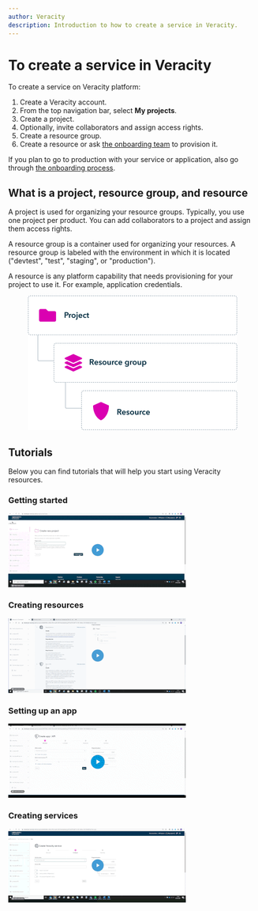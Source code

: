 ```yaml
---
author: Veracity
description: Introduction to how to create a service in Veracity.
---
```


# To create a service in Veracity

To create a service on Veracity platform:
1. Create a Veracity account.
2. From the top navigation bar, select **My projects**. 
3. Create a project.
4. Optionally, invite collaborators and assign access rights.
5. Create a resource group.
6. Create a resource or ask [the onboarding team](mailto:onboarding@veracity.com) to provision it.

If you plan to go to production with your service or application, also go through [the onboarding process](https://developer.veracity.com/docs/section/onboarding/onboarding).

## What is a project, resource group, and resource

A project is used for organizing your resource groups. Typically, you use one project per product. You can add collaborators to a project and assign them access rights.

A resource group is a container used for organizing your resources. A resource group is labeled with the environment in which it is located ("devtest", "test", "staging", or "production").

A resource is any platform capability that needs provisioning for your project to use it. For example, application credentials.

<figure>
	<img src="assets/ProjectStructure.png" alt="Example of a project structure"/>
</figure>

## Tutorials
Below you can find tutorials that will help you start using Veracity resources.

### Getting started
[![Getting started ](assets/getting_started.gif)](https://brandcentral.dnv.com/mars/embed?o=55A3D8D74ED78BAD&c=10651&a=N)

### Creating resources
[![Watch the video](assets/create_a_resource.gif)](https://brandcentral.dnv.com/mars/embed?o=6F95E8DCB2669A8B&c=10651&a=N)

### Setting up an app
[![Watch the video](assets/set_up_app.gif)](https://brandcentral.dnv.com/mars/embed?o=231C2B4325BC4746&c=10651&a=N)

### Creating services
[![Watch the video](assets/create_a_service.gif)](https://brandcentral.dnv.com/mars/embed?o=60ABE550617D6AD6&c=10651&a=N)
